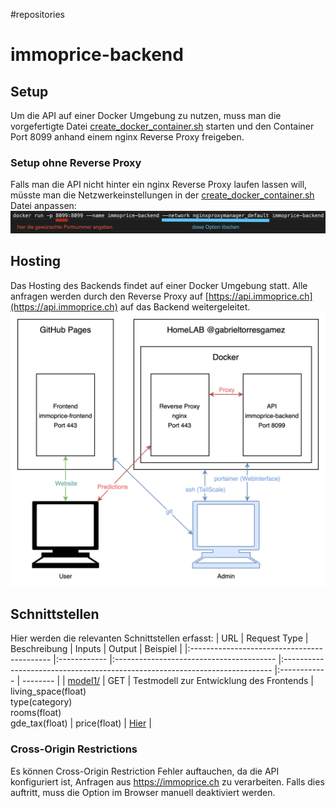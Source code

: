 #repositories 
# immoprice-backend
## Setup
Um die API auf einer Docker Umgebung zu nutzen, muss man die vorgefertigte Datei [create_docker_container.sh](https://github.com/Immobilienrechner-Challenge/immoprice-backend/blob/main/create_docker_container.sh) starten und den Container Port 8099 anhand einem nginx Reverse Proxy freigeben. 
### Setup ohne Reverse Proxy
Falls man die API nicht hinter ein nginx Reverse Proxy laufen lassen will, müsste man die Netzwerkeinstellungen in der [create_docker_container.sh](https://github.com/Immobilienrechner-Challenge/immoprice-backend/blob/main/create_docker_container.sh) Datei anpassen:
![Einstellung Docker](EinstellungDocker.png)

## Hosting
Das Hosting des Backends findet auf einer Docker Umgebung statt. Alle anfragen werden durch den Reverse Proxy auf [https://api.immoprice.ch](https://api.immoprice.ch) auf das Backend weitergeleitet. 
![Immoprice Hosting](Setup.png)
## Schnittstellen
Hier werden die relevanten Schnittstellen erfasst:
| URL                                         | Request Type | Beschreibung                             | Inputs                                                                      | Output       | Beispiel |
|:------------------------------------------- |:------------ |:---------------------------------------- |:--------------------------------------------------------------------------- |:------------ | -------- |
| [model1/](https://api.immoprice.ch/model1/) | GET          | Testmodell zur Entwicklung des Frontends | living_space(float) <br> type(category)<br> rooms(float)<br> gde_tax(float) | price(float) | [Hier](http://api.immoprice.ch/model1/?living_space=105&type=flat&rooms=5.5&gde_tax=4) |
### Cross-Origin Restrictions
Es können Cross-Origin Restriction Fehler auftauchen, da die API konfiguriert ist, Anfragen aus https://immoprice.ch zu verarbeiten. Falls dies auftritt, muss die Option im Browser manuell deaktiviert werden.